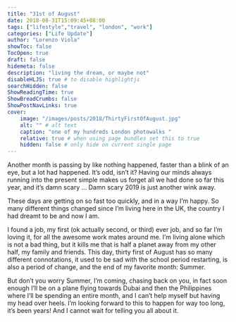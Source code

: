 ```yaml
---
title: "31st of August"
date: 2018-08-31T15:09:45+08:00
tags: ["lifestyle","travel", "london", "work"]
categories: ["Life Update"]
author: "Lorenzo Viola"
showToc: false
TocOpen: true
draft: false
hidemeta: false
description: "living the dream, or maybe not"
disableHLJS: true # to disable highlightjs
searchHidden: false
ShowReadingTime: true
ShowBreadCrumbs: false
ShowPostNavLinks: true
cover:
    image: "/images/posts/2018/ThirtyFirstOfAugust.jpg"
    alt: "" # alt text
    caption: "one of my hundreds London photowalks "
    relative: true # when using page bundles set this to true
    hidden: false # only hide on current single page
---
```


Another month is passing by like nothing happened, faster than a blink of an eye, but a lot had happened.
It’s odd, isn’t it? 
Having our minds always running into the present simple makes us forget all we had done so far this year, and it’s damn scary …
Damn scary 2019 is just another wink away.
<!--more-->
These days are getting on so fast too quickly, and in a way I’m happy.
So many different things changed since I’m living here in the UK, the country I had dreamt to be and now I am.

I found a job, my first (ok actually second, or third) ever job, and so far I’m loving it, for all the awesome work mates around me.
I’m living alone which is not a bad thing, but it kills me that is half a planet away from my other half, my family and friends.
This day, thirty first of August has so many different connotations, it used to be sad with the school period restarting, is also a period of change, and the end of my favorite month: Summer.

But don’t you worry Summer, I’m coming, chasing back on you, in fact soon enough I’ll be on a plane flying towards Dubai and then the Philippines where I’ll be spending an entire month, and I can’t help myself but having my head over heels.
I’m looking forward to this to happen for way too long, it’s been years! 
And I cannot wait for telling you all about it.
